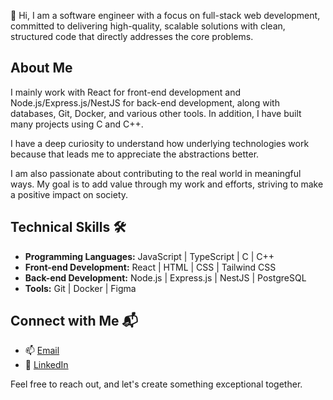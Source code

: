 👋 Hi, I am a software engineer with a focus on full-stack web development, committed to delivering high-quality, scalable solutions with clean, structured code that directly addresses the core problems.

## About Me

I mainly work with React for front-end development and Node.js/Express.js/NestJS for back-end development, along with databases, Git, Docker, and various other tools. In addition, I have built many projects using C and C++.

I have a deep curiosity to understand how underlying technologies work because that leads me to appreciate the abstractions better.

I am also passionate about contributing to the real world in meaningful ways. My goal is to add value through my work and efforts, striving to make a positive impact on society.

## Technical Skills 🛠️

- **Programming Languages:** JavaScript | TypeScript | C | C++  
- **Front-end Development:** React | HTML | CSS | Tailwind CSS  
- **Back-end Development:** Node.js | Express.js | NestJS | PostgreSQL  
- **Tools:** Git | Docker | Figma

## Connect with Me 📬

- 📫 [Email](mailto:hamidnajielidrissi@gmail.com)
- 🔗 [LinkedIn](https://www.linkedin.com/in/hamidnaji/)

Feel free to reach out, and let's create something exceptional together.
